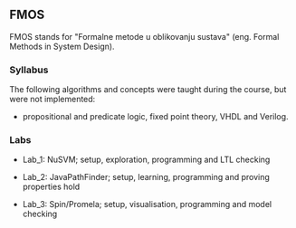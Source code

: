 ## FMOS

FMOS stands for "Formalne metode u oblikovanju sustava" (eng. Formal Methods in System Design).

### Syllabus

The following algorithms and concepts were taught during the course, but were not implemented:
* propositional and predicate logic, fixed point theory, VHDL and Verilog.

### Labs

* Lab_1: NuSVM; setup, exploration, programming and LTL checking 

* Lab_2: JavaPathFinder; setup, learning, programming and proving properties hold

* Lab_3: Spin/Promela; setup, visualisation, programming and model checking
